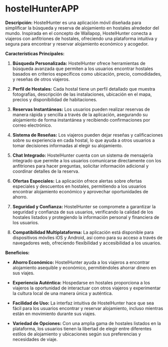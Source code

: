 # hostelHunterAPP


**Descripción:**
HostelHunter es una aplicación móvil diseñada para simplificar la búsqueda y reserva de alojamiento en hostales alrededor del mundo. Inspirada en el concepto de Wallapop, HostelHunter conecta a viajeros con anfitriones de hostales, ofreciendo una plataforma intuitiva y segura para encontrar y reservar alojamiento económico y acogedor.

**Características Principales:**

1. **Búsqueda Personalizada:** HostelHunter ofrece herramientas de búsqueda avanzada que permiten a los usuarios encontrar hostales basados en criterios específicos como ubicación, precio, comodidades, y reseñas de otros viajeros.

2. **Perfil de Hostales:** Cada hostal tiene un perfil detallado que muestra fotografías, descripción de las instalaciones, ubicación en el mapa, precios y disponibilidad de habitaciones.

3. **Reservas Instantáneas:** Los usuarios pueden realizar reservas de manera rápida y sencilla a través de la aplicación, asegurando su alojamiento de forma instantánea y recibiendo confirmaciones por correo electrónico.

4. **Sistema de Reseñas:** Los viajeros pueden dejar reseñas y calificaciones sobre su experiencia en cada hostal, lo que ayuda a otros usuarios a tomar decisiones informadas al elegir su alojamiento.

5. **Chat Integrado:** HostelHunter cuenta con un sistema de mensajería integrado que permite a los usuarios comunicarse directamente con los anfitriones para hacer preguntas, solicitar información adicional y coordinar detalles de la reserva.

6. **Ofertas Especiales:** La aplicación ofrece alertas sobre ofertas especiales y descuentos en hostales, permitiendo a los usuarios encontrar alojamiento económico y aprovechar oportunidades de ahorro.

7. **Seguridad y Confianza:** HostelHunter se compromete a garantizar la seguridad y confianza de sus usuarios, verificando la calidad de los hostales listados y protegiendo la información personal y financiera de los usuarios.

8. **Compatibilidad Multiplataforma:** La aplicación está disponible para dispositivos móviles iOS y Android, así como para su acceso a través de navegadores web, ofreciendo flexibilidad y accesibilidad a los usuarios.

**Beneficios:**

- **Ahorro Económico:** HostelHunter ayuda a los viajeros a encontrar alojamiento asequible y económico, permitiéndoles ahorrar dinero en sus viajes.

- **Experiencia Auténtica:** Hospedarse en hostales proporciona a los viajeros la oportunidad de interactuar con otros viajeros y experimentar la cultura local de una manera única y auténtica.

- **Facilidad de Uso:** La interfaz intuitiva de HostelHunter hace que sea fácil para los usuarios encontrar y reservar alojamiento, incluso mientras están en movimiento durante sus viajes.

- **Variedad de Opciones:** Con una amplia gama de hostales listados en la plataforma, los usuarios tienen la libertad de elegir entre diferentes estilos de alojamiento y ubicaciones según sus preferencias y necesidades de viaje.
